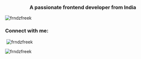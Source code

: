 <h3 align="center">A passionate frontend developer from India</h3>

<p align="left"> <img src="https://komarev.com/ghpvc/?username=frndzfreek&label=Profile%20views&color=0e75b6&style=flat" alt="frndzfreek" /> </p>

<h3 align="left">Connect with me:</h3>
<p align="left">
</p>

<p>&nbsp;<img align="center" src="https://github-readme-stats.vercel.app/api?username=frndzfreek&show_icons=true&locale=en" alt="frndzfreek" /></p>

<p><img align="center" src="https://github-readme-streak-stats.herokuapp.com/?user=frndzfreek&" alt="frndzfreek" /></p>
